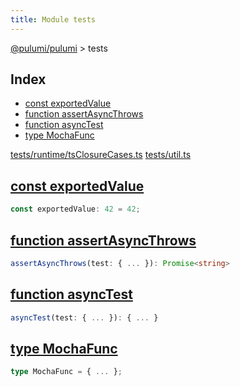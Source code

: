 ```yaml
---
title: Module tests
---
```


<a href="../index.html">@pulumi/pulumi</a> &gt; tests

<h2 class="pdoc-module-header">Index</h2>

* <a href="#exportedValue">const exportedValue</a>
* <a href="#assertAsyncThrows">function assertAsyncThrows</a>
* <a href="#asyncTest">function asyncTest</a>
* <a href="#MochaFunc">type MochaFunc</a>

<a href="https://github.com/pulumi/pulumi/blob/master/sdk/nodejs/tests/runtime/tsClosureCases.ts">tests/runtime/tsClosureCases.ts</a> <a href="https://github.com/pulumi/pulumi/blob/master/sdk/nodejs/tests/util.ts">tests/util.ts</a> 


<h2 class="pdoc-module-header" id="exportedValue">
<a class="pdoc-member-name" href="https://github.com/pulumi/pulumi/blob/master/sdk/nodejs/tests/runtime/tsClosureCases.ts#L37">const exportedValue</a>
</h2>

```typescript
const exportedValue: 42 = 42;
```

<h2 class="pdoc-module-header" id="assertAsyncThrows">
<a class="pdoc-member-name" href="https://github.com/pulumi/pulumi/blob/master/sdk/nodejs/tests/util.ts#L40">function assertAsyncThrows</a>
</h2>

```typescript
assertAsyncThrows(test: { ... }): Promise<string>
```

<h2 class="pdoc-module-header" id="asyncTest">
<a class="pdoc-member-name" href="https://github.com/pulumi/pulumi/blob/master/sdk/nodejs/tests/util.ts#L21">function asyncTest</a>
</h2>

```typescript
asyncTest(test: { ... }): { ... }
```

<h2 class="pdoc-module-header" id="MochaFunc">
<a class="pdoc-member-name" href="https://github.com/pulumi/pulumi/blob/master/sdk/nodejs/tests/util.ts#L17">type MochaFunc</a>
</h2>

```typescript
type MochaFunc = { ... };
```

